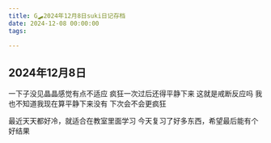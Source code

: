```yaml
---
title: G🛹2024年12月8日suki日记存档
date: 2024-12-08 00:00:00
tags:

---
```


## 2024年12月8日

一下子没见晶晶感觉有点不适应
疯狂一次过后还得平静下来
这就是戒断反应吗
我也不知道我现在算平静下来没有
下次会不会更疯狂

最近天天都好冷，就适合在教室里面学习
今天复习了好多东西，希望最后能有个好结果
